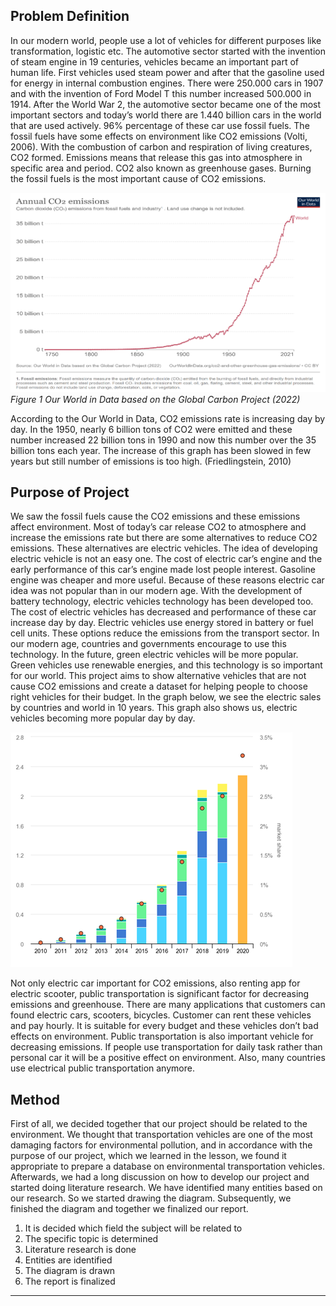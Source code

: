 ## Problem Definition
 In our modern world, people use a lot of vehicles for different purposes like transformation, logistic etc. The automotive sector started with the invention of steam engine in 19 centuries, vehicles became an important part of human life. First vehicles used steam power and after that the gasoline used for energy in internal combustion engines. There were 250.000 cars in 1907 and with the invention of Ford Model T this number increased 500.000 in 1914.  After the World War 2, the automotive sector became one of the most important sectors and today’s world there are 1.440 billion cars in the world that are used actively. 96% percentage of these car use fossil fuels. The fossil fuels have some effects on environment like CO2 emissions (Volti, 2006).
 With the combustion of carbon and respiration of living creatures, CO2 formed. Emissions means that release this gas into atmosphere in specific area and period. CO2 also known as greenhouse gases. Burning the fossil fuels is the most important cause of CO2 emissions. 

![Figure1](https://github.com/barisdincer/Transportation_Database/blob/main/pictures/Figure1.png)
*Figure 1 Our World in Data based on the Global Carbon Project (2022)*


According to the Our World in Data, CO2 emissions rate is increasing day by day. In the 1950, nearly 6 billion tons of CO2 were emitted and these number increased 22 billion tons in 1990 and now this number over the 35 billion tons each year. The increase of this graph has been slowed in few years but still number of emissions is too high. (Friedlingstein, 2010)
## Purpose of Project
We saw the fossil fuels cause the CO2 emissions and these emissions affect environment. Most of today’s car release CO2 to atmosphere and increase the emissions rate but there are some alternatives to reduce CO2 emissions. These alternatives are electric vehicles. The idea of developing electric vehicle is not an easy one. The cost of electric car’s engine and the early performance of this car’s engine made lost people interest. Gasoline engine was cheaper and more useful. Because of these reasons electric car idea was not popular than in our modern age. With the development of battery technology, electric vehicles technology has been developed too. The cost of electric vehicles has decreased and performance of these car increase day by day. Electric vehicles use energy stored in battery or fuel cell units. These options reduce the emissions from the transport sector. In our modern age, countries and governments encourage to use this technology. In the future, green electric vehicles will be more popular. Green vehicles use renewable energies, and this technology is so important for our world. This project aims to show alternative vehicles that are not cause CO2 emissions and create a dataset for helping people to choose right vehicles for their budget. In the graph below, we see the electric sales by countries and world in 10 years. This graph also shows us, electric vehicles becoming more popular day by day.

![Figure2](https://github.com/barisdincer/Transportation_Database/blob/main/pictures/Figure2.png)
 

Not only electric car important for CO2 emissions, also renting app for electric scooter, public transportation is significant factor for decreasing emissions and greenhouse. There are many applications that customers can found electric cars, scooters, bicycles. Customer can rent these vehicles and pay hourly. It is suitable for every budget and these vehicles don’t bad effects on environment. Public transportation is also important vehicle for decreasing emissions. If people use transportation for daily task rather than personal car it will be a positive effect on environment. Also, many countries use electrical public transportation anymore. 

## Method
First of all, we decided together that our project should be related to the environment. We thought that transportation vehicles are one of the most damaging factors for environmental pollution, and in accordance with the purpose of our project, which we learned in the lesson, we found it appropriate to prepare a database on environmental transportation vehicles. 
Afterwards, we had a long discussion on how to develop our project and started doing literature research. We have identified many entities based on our research. So we started drawing the diagram. Subsequently, we finished the diagram and together we finalized our report.
1.	It is decided which field the subject will be related to
2.	The specific topic is determined
3.	Literature research is done
4.	Entities are identified
5.	The diagram is drawn
6.	The report is finalized
---
